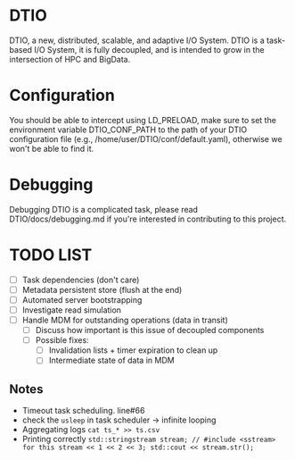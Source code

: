 # DTIO

DTIO, a new, distributed, scalable, and adaptive I/O System.
DTIO is a task-based I/O System, it is fully decoupled,
and is intended to grow in the intersection of HPC and BigData.

# Configuration

You should be able to intercept using LD\_PRELOAD, make sure to set the
environment variable DTIO\_CONF\_PATH to the path of your DTIO
configuration file (e.g., /home/user/DTIO/conf/default.yaml),
otherwise we won't be able to find it.

# Debugging

Debugging DTIO is a complicated task, please read
DTIO/docs/debugging.md if you're interested in contributing to this
project.

# TODO LIST

- [ ] Task dependencies (don't care)
- [ ] Metadata persistent store (flush at the end)
- [ ] Automated server bootstrapping
- [ ] Investigate read simulation
- [ ] Handle MDM for outstanding operations (data in transit)
    - [ ] Discuss how important is this issue of decoupled components
    - [ ] Possible fixes:
        - [ ] Invalidation lists + timer expiration to clean up
        - [ ] Intermediate state of data in MDM

## Notes

*   Timeout task scheduling. line#66
*   check the `usleep` in task scheduler → infinite looping
*   Aggregating logs
    `cat ts_* >> ts.csv`
*   Printing correctly
    `std::stringstream stream; // #include <sstream> for this
    stream << 1 << 2 << 3;
    std::cout << stream.str();`

